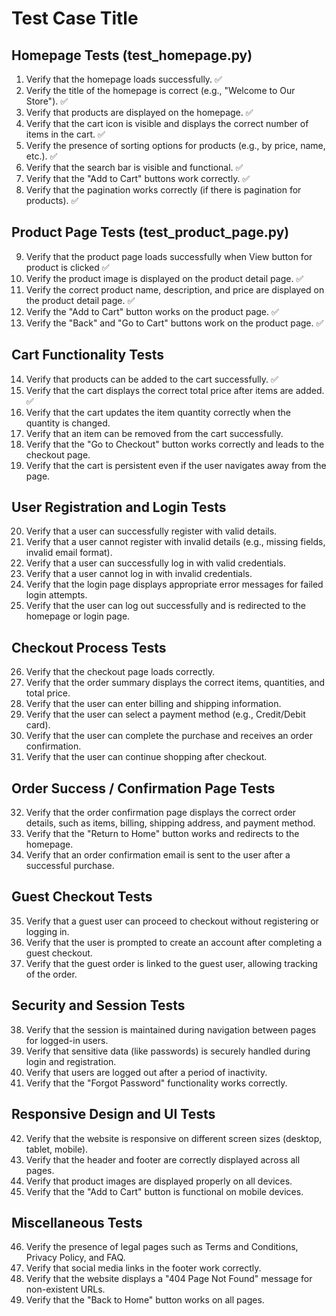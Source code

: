# Test Case Title

## Homepage Tests (test_homepage.py)
1. Verify that the homepage loads successfully. ✅ 
2. Verify the title of the homepage is correct (e.g., "Welcome to Our Store"). ✅ 
3. Verify that products are displayed on the homepage. ✅ 
4. Verify that the cart icon is visible and displays the correct number of items in the cart. ✅ 
5. Verify the presence of sorting options for products (e.g., by price, name, etc.). ✅ 
6. Verify that the search bar is visible and functional. ✅ 
7. Verify that the "Add to Cart" buttons work correctly. ✅ 
8. Verify that the pagination works correctly (if there is pagination for products). ✅

## Product Page Tests (test_product_page.py)
9. Verify that the product page loads successfully when View button for product is clicked ✅
10. Verify the product image is displayed on the product detail page. ✅
11. Verify the correct product name, description, and price are displayed on the product detail page. ✅
12. Verify the "Add to Cart" button works on the product page. ✅
13. Verify the "Back" and "Go to Cart" buttons work on the product page. ✅

## Cart Functionality Tests
14. Verify that products can be added to the cart successfully. ✅
15. Verify that the cart displays the correct total price after items are added. ✅
16. Verify that the cart updates the item quantity correctly when the quantity is changed.
17. Verify that an item can be removed from the cart successfully.
18. Verify that the "Go to Checkout" button works correctly and leads to the checkout page.
19. Verify that the cart is persistent even if the user navigates away from the page.

## User Registration and Login Tests
20. Verify that a user can successfully register with valid details.
21. Verify that a user cannot register with invalid details (e.g., missing fields, invalid email format).
22. Verify that a user can successfully log in with valid credentials.
23. Verify that a user cannot log in with invalid credentials.
24. Verify that the login page displays appropriate error messages for failed login attempts.
25. Verify that the user can log out successfully and is redirected to the homepage or login page.

## Checkout Process Tests
26. Verify that the checkout page loads correctly.
27. Verify that the order summary displays the correct items, quantities, and total price.
28. Verify that the user can enter billing and shipping information.
29. Verify that the user can select a payment method (e.g., Credit/Debit card).
30. Verify that the user can complete the purchase and receives an order confirmation.
31. Verify that the user can continue shopping after checkout.

## Order Success / Confirmation Page Tests
32. Verify that the order confirmation page displays the correct order details, such as items, billing, shipping address, and payment method.
33. Verify that the "Return to Home" button works and redirects to the homepage.
34. Verify that an order confirmation email is sent to the user after a successful purchase.

## Guest Checkout Tests
35. Verify that a guest user can proceed to checkout without registering or logging in.
36. Verify that the user is prompted to create an account after completing a guest checkout.
37. Verify that the guest order is linked to the guest user, allowing tracking of the order.

## Security and Session Tests
38. Verify that the session is maintained during navigation between pages for logged-in users.
39. Verify that sensitive data (like passwords) is securely handled during login and registration.
40. Verify that users are logged out after a period of inactivity.
41. Verify that the "Forgot Password" functionality works correctly.

## Responsive Design and UI Tests
42. Verify that the website is responsive on different screen sizes (desktop, tablet, mobile).
43. Verify that the header and footer are correctly displayed across all pages.
44. Verify that product images are displayed properly on all devices.
45. Verify that the "Add to Cart" button is functional on mobile devices.

## Miscellaneous Tests
46. Verify the presence of legal pages such as Terms and Conditions, Privacy Policy, and FAQ.
47. Verify that social media links in the footer work correctly.
48. Verify that the website displays a "404 Page Not Found" message for non-existent URLs.
49. Verify that the "Back to Home" button works on all pages.
